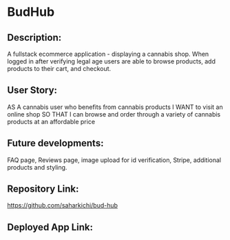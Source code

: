 # BudHub

## Description: 

A fullstack ecommerce application - displaying a cannabis shop. 
When logged in after verifying legal age users are able to browse products, add products to their cart, and checkout.

## User Story: 

AS A cannabis user who benefits from cannabis products
I WANT to visit an online shop
SO THAT I can browse and order through a variety of cannabis products at an affordable price


## Future developments: 
FAQ page, Reviews page, image upload for id verification, Stripe, additional products and styling.


## Repository Link:
https://github.com/saharkichi/bud-hub

## Deployed App Link:



